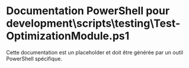 # Documentation PowerShell pour development\scripts\testing\Test-OptimizationModule.ps1

Cette documentation est un placeholder et doit être générée par un outil PowerShell spécifique.
